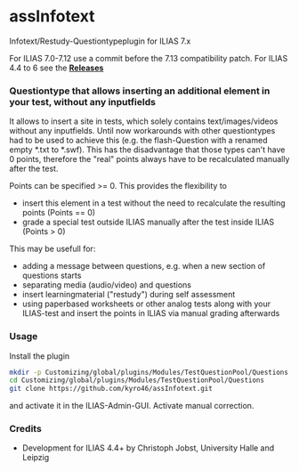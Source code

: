 # assInfotext
Infotext/Restudy-Questiontypeplugin for ILIAS 7.x

For ILIAS 7.0-7.12 use a commit before the 7.13 compatibility patch.
For ILIAS 4.4 to 6 see the [**Releases**](https://github.com/kyro46/assInfotext/releases)

### Questiontype that allows inserting an additional element in your test, without any inputfields ###

It allows to insert a site in tests, which solely contains text/images/videos without any inputfields. Until now workarounds with other questiontypes had to be used to achieve this (e.g. the flash-Question with a renamed empty *.txt to *.swf). This has the disadvantage that those types can't have 0 points, therefore the "real" points always have to be recalculated manually after the test.

Points can be specified >= 0. This provides the flexibility to
* insert this element in a test without the need to recalculate the resulting points (Points == 0)
* grade a special test outside ILIAS manually after the test inside ILIAS (Points > 0) 

This may be usefull for:
* adding a message between questions, e.g. when a new section of questions starts
* separating media (audio/video) and questions
* insert learningmaterial ("restudy") during self assessment
* using paperbased worksheets or other analog tests along with your ILIAS-test and insert the points in ILIAS via manual grading afterwards

### Usage ###

Install the plugin

```bash
mkdir -p Customizing/global/plugins/Modules/TestQuestionPool/Questions  
cd Customizing/global/plugins/Modules/TestQuestionPool/Questions
git clone https://github.com/kyro46/assInfotext.git
```
and activate it in the ILIAS-Admin-GUI. Activate manual correction.


### Credits ###
* Development for ILIAS 4.4+ by Christoph Jobst, University Halle and Leipzig